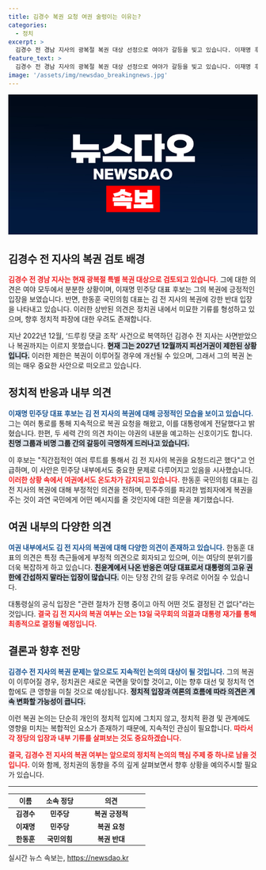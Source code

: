 ```yaml
---
title: 김경수 복권 요청 여권 술렁이는 이유는?
categories:
  - 정치
excerpt: >
  김경수 전 경남 지사의 광복절 복권 대상 선정으로 여야가 갈등을 빚고 있습니다. 이재명 후보는 지지 의사를 밝혔지만, 한동훈 대표는 반대 입장을 고수하며 긴장감이 고조되고 있습니다. 과연 김 전 지사는 복권될 수 있을까?
feature_text: >
  김경수 전 경남 지사의 광복절 복권 대상 선정으로 여야가 갈등을 빚고 있습니다. 이재명 후보는 지지 의사를 밝혔지만, 한동훈 대표는 반대 입장을 고수하며 긴장감이 고조되고 있습니다. 과연 김 전 지사는 복권될 수 있을까?
image: '/assets/img/newsdao_breakingnews.jpg'
---
```


<p><img src="/assets/img/newsdao_breakingnews.jpg" alt="koreaapp 속보" /></p>

<h2 data-ke-size="size26">김경수 전 지사의 복권 검토 배경</h2>

<p data-ke-size="size16"><b><span style="color: #ee2323;">김경수 전 경남 지사는 현재 광복절 특별 복권 대상으로 검토되고 있습니다.</span></b> 그에 대한 의견은 여야 모두에서 분분한 상황이며, 이재명 민주당 대표 후보는 그의 복권에 긍정적인 입장을 보였습니다. 반면, 한동훈 국민의힘 대표는 김 전 지사의 복권에 강한 반대 입장을 나타내고 있습니다. 이러한 상반된 의견은 정치권 내에서 미묘한 기류를 형성하고 있으며, 향후 정치적 파장에 대한 우려도 존재합니다.</p>

<p data-ke-size="size16">지난 2022년 12월, ‘드루킹 댓글 조작’ 사건으로 복역하던 김경수 전 지사는 사면받았으나 복권까지는 이르지 못했습니다. <b><span style="background-color: #21538527;">현재 그는 2027년 12월까지 피선거권이 제한된 상황입니다.</span></b> 이러한 제한은 복권이 이루어질 경우에 개선될 수 있으며, 그래서 그의 복권 논의는 매우 중요한 사안으로 떠오르고 있습니다.</p>

<h2 data-ke-size="size26">정치적 반응과 내부 의견</h2>

<p data-ke-size="size16"><b><span style="color: #1a5490;">이재명 민주당 대표 후보는 김 전 지사의 복권에 대해 긍정적인 모습을 보이고 있습니다.</span></b> 그는 여러 통로를 통해 지속적으로 복권 요청을 해왔고, 이를 대통령에게 전달했다고 밝혔습니다. 한편, 두 세력 간의 의견 차이는 야권의 내분을 예고하는 신호이기도 합니다. <b><span style="background-color: #21538527;">친명 그룹과 비명 그룹 간의 갈등이 극명하게 드러나고 있습니다.</span></b></p>

<p data-ke-size="size16">이 후보는 "직간접적인 여러 루트를 통해서 김 전 지사의 복권을 요청드리곤 했다"고 언급하며, 이 사안은 민주당 내부에서도 중요한 문제로 다루어지고 있음을 시사했습니다. <b><span style="color: #ee2323;">이러한 상황 속에서 여권에서도 온도차가 감지되고 있습니다.</span></b> 한동훈 국민의힘 대표는 김 전 지사의 복권에 대해 부정적인 의견을 전하며, 민주주의를 파괴한 범죄자에게 복권을 주는 것이 과연 국민에게 어떤 메시지를 줄 것인지에 대한 의문을 제기했습니다.</p>

<h2 data-ke-size="size26">여권 내부의 다양한 의견</h2>

<p data-ke-size="size16"><b><span style="color: #1a5490;">여권 내부에서도 김 전 지사의 복권에 대해 다양한 의견이 존재하고 있습니다.</span></b> 한동훈 대표의 의견은 특정 측근들에게 부정적 의견으로 회자되고 있으며, 이는 여당의 분위기를 더욱 복잡하게 하고 있습니다. <b><span style="background-color: #21538527;">친윤계에서 나온 반응은 여당 대표로서 대통령의 고유 권한에 간섭하지 말라는 입장이 많습니다.</span></b> 이는 당정 간의 갈등 우려로 이어질 수 있습니다.</p>

<p data-ke-size="size16">대통령실의 공식 입장은 "관련 절차가 진행 중이고 아직 어떤 것도 결정된 건 없다"라는 것입니다. <b><span style="color: #ee2323;">결국 김 전 지사의 복권 여부는 오는 13일 국무회의 의결과 대통령 재가를 통해 최종적으로 결정될 예정입니다.</span></b></p>

<h2 data-ke-size="size26">결론과 향후 전망</h2>

<p data-ke-size="size16"><b><span style="color: #1a5490;">김경수 전 지사의 복권 문제는 앞으로도 지속적인 논의의 대상이 될 것입니다.</span></b> 그의 복권이 이루어질 경우, 정치권은 새로운 국면을 맞이할 것이고, 이는 향후 대선 및 정치적 연합에도 큰 영향을 미칠 것으로 예상됩니다. <b><span style="background-color: #21538527;">정치적 입장과 여론의 흐름에 따라 의견은 계속 변화할 가능성이 큽니다.</span></b></p>

<p data-ke-size="size16">이런 복권 논의는 단순히 개인의 정치적 입지에 그치지 않고, 정치적 환경 및 관계에도 영향을 미치는 복합적인 요소가 존재하기 때문에, 지속적인 관심이 필요합니다. <b><span style="color: #ee2323;">따라서 각 정당의 입장과 내부 기류를 살펴보는 것도 중요하겠습니다.</span></b></p>

<p data-ke-size="size16"><b><span style="color: #ee2323;">결국, 김경수 전 지사의 복권 여부는 앞으로의 정치적 논의의 핵심 주제 중 하나로 남을 것입니다.</span></b> 이와 함께, 정치권의 동향을 주의 깊게 살펴보면서 향후 상황을 예의주시할 필요가 있습니다.</p>

<hr>

<table style="width: 100%; border-collapse: collapse;">
  <thead>
    <tr>
      <th style="width: 25%;"><b>이름</b></th>
      <th style="width: 25%;"><b>소속 정당</b></th>
      <th style="width: 50%;"><b>의견</b></th>
    </tr>
  </thead>
  <tbody>
    <tr>
      <td style="text-align: center; height: 17px;"><b>김경수</b></td>
      <td style="text-align: center; height: 17px;"><b>민주당</b></td>
      <td style="text-align: center; height: 17px;"><b>복권 긍정적</b></td>
    </tr>
    <tr>
      <td style="text-align: center; height: 17px;"><b>이재명</b></td>
      <td style="text-align: center; height: 17px;"><b>민주당</b></td>
      <td style="text-align: center; height: 17px;"><b>복권 요청</b></td>
    </tr>
    <tr>
      <td style="text-align: center; height: 17px;"><b>한동훈</b></td>
      <td style="text-align: center; height: 17px;"><b>국민의힘</b></td>
      <td style="text-align: center; height: 17px;"><b>복권 반대</b></td>
    </tr>
  </tbody>
</table>
실시간 뉴스 속보는, <a href="https://newsdao.kr" rel="dofollow">https://newsdao.kr</a>


